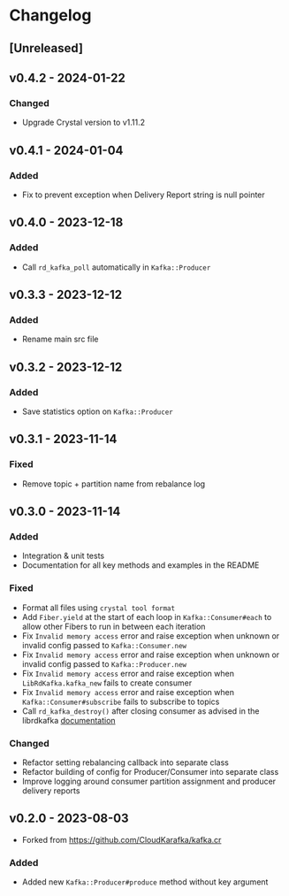 # Changelog

## [Unreleased]

## v0.4.2 - 2024-01-22
### Changed
- Upgrade Crystal version to v1.11.2

## v0.4.1 - 2024-01-04
### Added
- Fix to prevent exception when Delivery Report string is null pointer

## v0.4.0 - 2023-12-18
### Added
- Call `rd_kafka_poll` automatically in `Kafka::Producer`

## v0.3.3 - 2023-12-12
### Added
- Rename main src file

## v0.3.2 - 2023-12-12
### Added
- Save statistics option on `Kafka::Producer`

## v0.3.1 - 2023-11-14
### Fixed
- Remove topic + partition name from rebalance log

## v0.3.0 - 2023-11-14
### Added
- Integration & unit tests
- Documentation for all key methods and examples in the README

### Fixed
- Format all files using `crystal tool format`
- Add `Fiber.yield` at the start of each loop in `Kafka::Consumer#each` to allow other Fibers to run in between each iteration
- Fix `Invalid memory access` error and raise exception when unknown or invalid config passed to `Kafka::Consumer.new`
- Fix `Invalid memory access` error and raise exception when unknown or invalid config passed to `Kafka::Producer.new`
- Fix `Invalid memory access` error and raise exception when `LibRdKafka.kafka_new` fails to create consumer
- Fix `Invalid memory access` error and raise exception when `Kafka::Consumer#subscribe` fails to subscribe to topics
- Call `rd_kafka_destroy()` after closing consumer as advised in the librdkafka [documentation](https://github.com/confluentinc/librdkafka/blob/master/src/rdkafka.h#L4219-L4220)

### Changed
- Refactor setting rebalancing callback into separate class
- Refactor building of config for Producer/Consumer into separate class
- Improve logging around consumer partition assignment and producer delivery reports

## v0.2.0 - 2023-08-03
- Forked from https://github.com/CloudKarafka/kafka.cr

### Added
- Added new `Kafka::Producer#produce` method without key argument